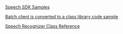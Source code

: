 ﻿[Speech SDK Samples](https://github.com/Azure-Samples/cognitive-services-speech-sdk?WT.mc_id=aiml-13155-ayyonet)

[Batch client is converted to a class library code sample](https://github.com/Azure-Samples/cognitive-services-speech-sdk/tree/master/samples/batch/csharp/batchclient?WT.mc_id=aiml-13155-ayyonet)

[Speech Recognizer Class Reference](https://docs.microsoft.com/dotnet/api/microsoft.cognitiveservices.speech.speechrecognizer?view=azure-dotnet&WT.mc_id=aiml-13155-ayyonet)

